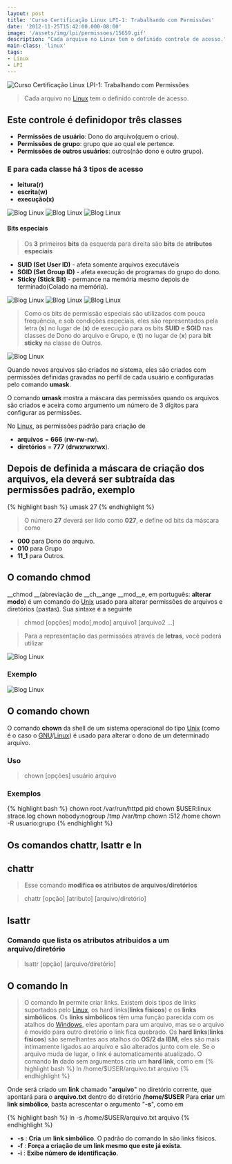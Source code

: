 ```yaml
---
layout: post
title: 'Curso Certificação Linux LPI-1: Trabalhando com Permissões'
date: '2012-11-25T15:42:00.000-08:00'
image: '/assets/img/lpi/permissoes/15659.gif'
description: "Cada arquivo no Linux tem o definido controle de acesso."
main-class: 'linux'
tags:
- Linux
- LPI
---
```


![Curso Certificação Linux LPI-1: Trabalhando com Permissões](/assets/img/lpi/permissoes/15659.gif "Curso Certificação Linux LPI-1: Trabalhando com Permissões")

> Cada arquivo no [Linux](http://www.terminalroot.com.br/tags#linux) tem o definido controle de acesso.

## Este controle é definidopor três classes

* __Permissões de usuário__: Dono do arquivo(quem o criou).
* __Permissões de grupo__: grupo que ao qual ele pertence.
* __Permissões de outros usuários__: outros(não dono e outro grupo).

### E para cada classe há 3 tipos de acesso

* __leitura(r)__
* __escrita(w)__
* __execução(x)__
  
![Blog Linux](/assets/img/lpi/permissoes/1.png "Blog Linux")
![Blog Linux](/assets/img/lpi/permissoes/2.png "Blog Linux")
![Blog Linux](/assets/img/lpi/permissoes/3.png "Blog Linux")

#### Bits especiais

> Os __3__ primeiros __bits__ da esquerda para direita são __bits__ de __atributos especiais__

* __SUID (Set User ID)__ - afeta somente arquivos executáveis
* __SGID (Set Group ID)__ - afeta execução de programas do grupo do dono.
* __Sticky (Stick Bit)__ - permance na memória mesmo depois de terminado(Colado na memória).

![Blog Linux](/assets/img/lpi/permissoes/4.png "Blog Linux") 
![Blog Linux](/assets/img/lpi/permissoes/5.png "Blog Linux")
![Blog Linux](/assets/img/lpi/permissoes/6.png "Blog Linux")

> Como os bits de permissão especiais são utilizados com pouca frequência, e sob condições especiais, eles são representados pela letra (__s__) no lugar de (__x__) de execução para os bits __SUID__ e __SGID__ nas classes de Dono do arquivo e Grupo, e (__t__) no lugar de (__x__) para __bit sticky__ na classe de Outros.

![Blog Linux](/assets/img/lpi/permissoes/7.png "Blog Linux")

Quando novos arquivos são criados no sistema, eles são criados com permissões definidas gravadas no perfil de cada usuário e configuradas pelo comando __umask__.

O comando __umask__ mostra a máscara das permissões quando os arquivos são criados e aceira como argumento um número de 3 dígitos para configurar as permissões.

No [Linux](http://www.terminalroot.com.br/tags#linux), as permissões padrão para criação de

* __arquivos__ = __666__ (__rw-rw-rw__).
* __diretórios__ = __777__ (__drwxrwxrwx__).

## Depois de definida a máscara de criação dos arquivos, ela deverá ser subtraída das permissões padrão, exemplo

{% highlight bash %}
umask 27
{% endhighlight %}

> O número __27__ deverá ser lido como __027__, e define od bits da máscara como

* __000__ para Dono do arquivo.
* __010__ para Grupo
* __11_1__ para Outros.

## O comando chmod

__chmod __(abreviação de __ch__ange __mod__e, em português: __alterar modo__) é um comando do [Unix](https://cse.google.com.br/cse/publicurl?cx=004473188612396442360:qs2ekmnkweq&q=unix) usado para alterar permissões de arquivos e diretórios (pastas). Sua sintaxe é a seguinte

> chmod [opções] modo[,modo] arquivo1 [arquivo2 ...]


> Para a representação das permissões através de __letras__, você poderá utilizar

![Blog Linux](/assets/img/lpi/permissoes/9.png "Blog Linux")

### Exemplo

![Blog Linux](/assets/img/lpi/permissoes/10.png "Blog Linux")

## O comando chown

O comando __chown__ da shell de um sistema operacional do tipo [Unix](http://www.terminalroot.com.br/tags#unix) (como é o caso o [GNU](http://www.terminalroot.com.br/tags#gnu)/[Linux](http://www.terminalroot.com.br/tags#linux)) é usado para alterar o dono de um determinado arquivo.

### Uso

> chown [opções] usuário arquivo

### Exemplos

{% highlight bash %}
chown root /var/run/httpd.pid
chown $USER:linux strace.log
chown nobody:nogroup /tmp /var/tmp
chown :512 /home
chown -R usuario:grupo
{% endhighlight %}

## Os comandos chattr, lsattr e ln

## chattr

> Esse comando __modifica os atributos de arquivos/diretórios__

> chattr [opção] [atributo] [arquivo/diretório]

## lsattr

### Comando que lista os atributos atribuídos a um arquivo/diretório

> lsattr [opção] [arquivo/diretório]

## O comando ln

> O comando __ln__ permite criar links. Existem dois tipos de links suportados pelo [Linux](http://www.terminalroot.com.br/tags#linux), os hard links(__links físicos__) e os __links simbólicos__. Os __links simbólicos__ têm uma função parecida com os atalhos do [Windows](https://cse.google.com.br/cse/publicurl?cx=004473188612396442360:qs2ekmnkweq&q=Windows), eles apontam para um arquivo, mas se o arquivo é movido para outro diretório o link fica quebrado. Os __hard links__(__links físicos__) são semelhantes aos atalhos do __OS/2 da IBM__, eles são mais intimamente ligados ao arquivo e são alterados junto com ele. Se o arquivo muda de lugar, o link é automaticamente atualizado.
O comando __ln__ dado sem argumentos cria um __hard link__, como em
{% highlight bash %}
ln /home/$USER/arquivo.txt arquivo
{% endhighlight %}

Onde será criado um __link__ chamado "__arquivo__" no diretório corrente, que apontará para o __arquivo.txt__ dentro do diretório __/home/$USER__
Para __criar__ um __link simbólico__, basta acrescentar o argumento "__-s__", como em

{% highlight bash %}
ln -s /home/$USER/arquivo.txt arquivo
{% endhighlight %}


* __-s__ : __Cria__ um __link simbólico__. O padrão do comando ln são links físicos.
* __-f__ : __Força a criação de um link mesmo que este já exista__.
* __-i__ : __Exibe número de identificação__.


